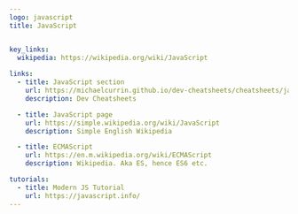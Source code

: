 ```yaml
---
logo: javascript
title: JavaScript


key_links:
  wikipedia: https://wikipedia.org/wiki/JavaScript
  
links:
  - title: JavaScript section
    url: https://michaelcurrin.github.io/dev-cheatsheets/cheatsheets/javascript/
    description: Dev Cheatsheets

  - title: JavaScript page
    url: https://simple.wikipedia.org/wiki/JavaScript
    description: Simple English Wikipedia

  - title: ECMAScript
    url: https://en.m.wikipedia.org/wiki/ECMAScript
    description: Wikipedia. Aka ES, hence ES6 etc.

tutorials:
  - title: Modern JS Tutorial
    url: https://javascript.info/
---
```

